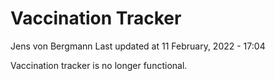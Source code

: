 Vaccination Tracker
================
Jens von Bergmann
Last updated at 11 February, 2022 - 17:04

Vaccination tracker is no longer functional.
